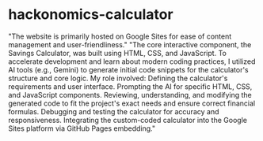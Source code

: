 # hackonomics-calculator
"The website is primarily hosted on Google Sites for ease of content management and user-friendliness."
"The core interactive component, the Savings Calculator, was built using HTML, CSS, and JavaScript. To accelerate development and learn about modern coding practices, I utilized AI tools (e.g., Gemini) to generate initial code snippets for the calculator's structure and core logic. My role involved:
Defining the calculator's requirements and user interface.
Prompting the AI for specific HTML, CSS, and JavaScript components.
Reviewing, understanding, and modifying the generated code to fit the project's exact needs and ensure correct financial formulas.
Debugging and testing the calculator for accuracy and responsiveness.
Integrating the custom-coded calculator into the Google Sites platform via GitHub Pages embedding."
